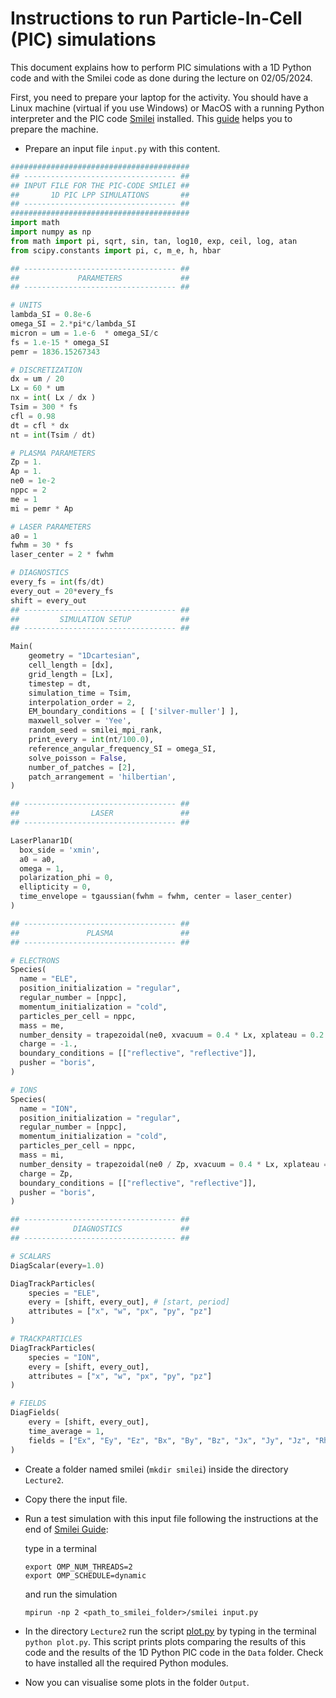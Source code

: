 # Instructions to run Particle-In-Cell (PIC) simulations

This document explains how to perform PIC simulations with a 1D Python code and with the Smilei code as done during the lecture on 02/05/2024.

First, you need to prepare your laptop for the activity. You should have a Linux machine (virtual if you use Windows) or MacOS with a running Python interpreter and the PIC code [Smilei](https://smileipic.github.io/Smilei/) installed.
This [guide](./smilei_guide.md) helps you to prepare the machine. 

- Prepare an input file ``input.py`` with this content.

```python
########################################
## ---------------------------------- ##
## INPUT FILE FOR THE PIC-CODE SMILEI ##
##       1D PIC LPP SIMULATIONS       ##
## ---------------------------------- ##
########################################
import math
import numpy as np
from math import pi, sqrt, sin, tan, log10, exp, ceil, log, atan
from scipy.constants import pi, c, m_e, h, hbar

## ---------------------------------- ##
##             PARAMETERS             ##
## ---------------------------------- ##

# UNITS
lambda_SI = 0.8e-6
omega_SI = 2.*pi*c/lambda_SI
micron = um = 1.e-6  * omega_SI/c
fs = 1.e-15 * omega_SI
pemr = 1836.15267343

# DISCRETIZATION
dx = um / 20
Lx = 60 * um
nx = int( Lx / dx )
Tsim = 300 * fs
cfl = 0.98
dt = cfl * dx
nt = int(Tsim / dt)

# PLASMA PARAMETERS
Zp = 1.
Ap = 1.
ne0 = 1e-2
nppc = 2
me = 1
mi = pemr * Ap

# LASER PARAMETERS
a0 = 1
fwhm = 30 * fs
laser_center = 2 * fwhm

# DIAGNOSTICS
every_fs = int(fs/dt)
every_out = 20*every_fs
shift = every_out
## ---------------------------------- ##
##         SIMULATION SETUP           ##
## ---------------------------------- ##

Main(
    geometry = "1Dcartesian",
    cell_length = [dx],
    grid_length = [Lx],
    timestep = dt,
    simulation_time = Tsim,
    interpolation_order = 2,
    EM_boundary_conditions = [ ['silver-muller'] ],
    maxwell_solver = 'Yee',
    random_seed = smilei_mpi_rank,
    print_every = int(nt/100.0),
    reference_angular_frequency_SI = omega_SI,
    solve_poisson = False,
    number_of_patches = [2],
    patch_arrangement = 'hilbertian',
)

## ---------------------------------- ##
##                LASER               ##
## ---------------------------------- ##

LaserPlanar1D(
  box_side = 'xmin',
  a0 = a0,
  omega = 1,
  polarization_phi = 0, 
  ellipticity = 0,
  time_envelope = tgaussian(fwhm = fwhm, center = laser_center)
)

## ---------------------------------- ##
##               PLASMA               ##
## ---------------------------------- ##

# ELECTRONS
Species(
  name = "ELE",
  position_initialization = "regular",
  regular_number = [nppc],
  momentum_initialization = "cold",
  particles_per_cell = nppc,
  mass = me,
  number_density = trapezoidal(ne0, xvacuum = 0.4 * Lx, xplateau = 0.2 * Lx, xslope1 = 0, xslope2 = 0), 
  charge = -1.,
  boundary_conditions = [["reflective", "reflective"]],
  pusher = "boris",
)

# IONS
Species(
  name = "ION",
  position_initialization = "regular",
  regular_number = [nppc],
  momentum_initialization = "cold",
  particles_per_cell = nppc,
  mass = mi,
  number_density = trapezoidal(ne0 / Zp, xvacuum = 0.4 * Lx, xplateau = 0.2 * Lx, xslope1 = 0, xslope2 = 0), 
  charge = Zp,
  boundary_conditions = [["reflective", "reflective"]],
  pusher = "boris",
)

## ---------------------------------- ##
##            DIAGNOSTICS             ##
## ---------------------------------- ##

# SCALARS
DiagScalar(every=1.0)

DiagTrackParticles(
    species = "ELE",
    every = [shift, every_out], # [start, period]
    attributes = ["x", "w", "px", "py", "pz"]
)

# TRACKPARTICLES
DiagTrackParticles(
    species = "ION",
    every = [shift, every_out],
    attributes = ["x", "w", "px", "py", "pz"]
)

# FIELDS
DiagFields(
    every = [shift, every_out],
    time_average = 1,
    fields = ["Ex", "Ey", "Ez", "Bx", "By", "Bz", "Jx", "Jy", "Jz", "Rho_ELE", "Rho_ION", "Rho"],
)
```
- Create a folder named smilei (``mkdir smilei``) inside the directory ``Lecture2``. 

- Copy there the input file.

- Run a test simulation with this input file following the instructions at the end of [Smilei Guide](../smilei_guide.md):
  
  type in a terminal
  ```
  export OMP_NUM_THREADS=2
  export OMP_SCHEDULE=dynamic
  ```
  and run the simulation
  ```
  mpirun -np 2 <path_to_smilei_folder>/smilei input.py
  ```

- In the directory ``Lecture2`` run the script [plot.py](./plot.py) by typing in the terminal ``python plot.py``. This script prints plots comparing the results of this code and the results of the 1D Python PIC code in the ``Data`` folder. Check to have installed all the required Python modules.

- Now you can visualise some plots in the folder ``Output``.
